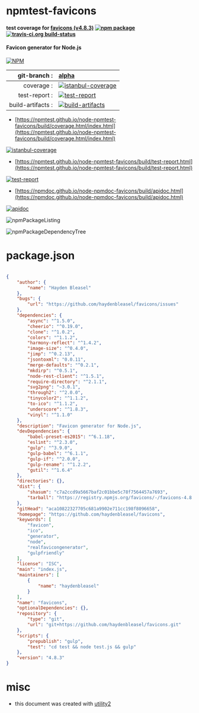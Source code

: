 # npmtest-favicons

#### test coverage for  [favicons (v4.8.3)](https://github.com/haydenbleasel/favicons)  [![npm package](https://img.shields.io/npm/v/npmtest-favicons.svg?style=flat-square)](https://www.npmjs.org/package/npmtest-favicons) [![travis-ci.org build-status](https://api.travis-ci.org/npmtest/node-npmtest-favicons.svg)](https://travis-ci.org/npmtest/node-npmtest-favicons)

#### Favicon generator for Node.js

[![NPM](https://nodei.co/npm/favicons.png?downloads=true&downloadRank=true&stars=true)](https://www.npmjs.com/package/favicons)

| git-branch : | [alpha](https://github.com/npmtest/node-npmtest-favicons/tree/alpha)|
|--:|:--|
| coverage : | [![istanbul-coverage](https://npmtest.github.io/node-npmtest-favicons/build/coverage.badge.svg)](https://npmtest.github.io/node-npmtest-favicons/build/coverage.html/index.html)|
| test-report : | [![test-report](https://npmtest.github.io/node-npmtest-favicons/build/test-report.badge.svg)](https://npmtest.github.io/node-npmtest-favicons/build/test-report.html)|
| build-artifacts : | [![build-artifacts](https://npmtest.github.io/node-npmtest-favicons/glyphicons_144_folder_open.png)](https://github.com/npmtest/node-npmtest-favicons/tree/gh-pages/build)|

- [https://npmtest.github.io/node-npmtest-favicons/build/coverage.html/index.html](https://npmtest.github.io/node-npmtest-favicons/build/coverage.html/index.html)

[![istanbul-coverage](https://npmtest.github.io/node-npmtest-favicons/build/screenCapture.buildCi.browser.%252Ftmp%252Fbuild%252Fcoverage.lib.html.png)](https://npmtest.github.io/node-npmtest-favicons/build/coverage.html/index.html)

- [https://npmtest.github.io/node-npmtest-favicons/build/test-report.html](https://npmtest.github.io/node-npmtest-favicons/build/test-report.html)

[![test-report](https://npmtest.github.io/node-npmtest-favicons/build/screenCapture.buildCi.browser.%252Ftmp%252Fbuild%252Ftest-report.html.png)](https://npmtest.github.io/node-npmtest-favicons/build/test-report.html)

- [https://npmdoc.github.io/node-npmdoc-favicons/build/apidoc.html](https://npmdoc.github.io/node-npmdoc-favicons/build/apidoc.html)

[![apidoc](https://npmdoc.github.io/node-npmdoc-favicons/build/screenCapture.buildCi.browser.%252Ftmp%252Fbuild%252Fapidoc.html.png)](https://npmdoc.github.io/node-npmdoc-favicons/build/apidoc.html)

![npmPackageListing](https://npmtest.github.io/node-npmtest-favicons/build/screenCapture.npmPackageListing.svg)

![npmPackageDependencyTree](https://npmtest.github.io/node-npmtest-favicons/build/screenCapture.npmPackageDependencyTree.svg)



# package.json

```json

{
    "author": {
        "name": "Hayden Bleasel"
    },
    "bugs": {
        "url": "https://github.com/haydenbleasel/favicons/issues"
    },
    "dependencies": {
        "async": "^1.5.0",
        "cheerio": "^0.19.0",
        "clone": "^1.0.2",
        "colors": "^1.1.2",
        "harmony-reflect": "^1.4.2",
        "image-size": "^0.4.0",
        "jimp": "^0.2.13",
        "jsontoxml": "0.0.11",
        "merge-defaults": "^0.2.1",
        "mkdirp": "^0.5.1",
        "node-rest-client": "^1.5.1",
        "require-directory": "^2.1.1",
        "svg2png": "~3.0.1",
        "through2": "^2.0.0",
        "tinycolor2": "^1.1.2",
        "to-ico": "^1.1.2",
        "underscore": "^1.8.3",
        "vinyl": "^1.1.0"
    },
    "description": "Favicon generator for Node.js",
    "devDependencies": {
        "babel-preset-es2015": "^6.1.18",
        "eslint": "^2.3.0",
        "gulp": "^3.9.0",
        "gulp-babel": "^6.1.1",
        "gulp-if": "^2.0.0",
        "gulp-rename": "^1.2.2",
        "gutil": "^1.6.4"
    },
    "directories": {},
    "dist": {
        "shasum": "c7a2ccd9a5667baf2c01bbe5c78f7564457a7693",
        "tarball": "https://registry.npmjs.org/favicons/-/favicons-4.8.3.tgz"
    },
    "gitHead": "aca10822327705c681a9902e711cc198f8096658",
    "homepage": "https://github.com/haydenbleasel/favicons",
    "keywords": [
        "favicon",
        "ico",
        "generator",
        "node",
        "realfavicongenerator",
        "gulpfriendly"
    ],
    "license": "ISC",
    "main": "index.js",
    "maintainers": [
        {
            "name": "haydenbleasel"
        }
    ],
    "name": "favicons",
    "optionalDependencies": {},
    "repository": {
        "type": "git",
        "url": "git+https://github.com/haydenbleasel/favicons.git"
    },
    "scripts": {
        "prepublish": "gulp",
        "test": "cd test && node test.js && gulp"
    },
    "version": "4.8.3"
}
```



# misc
- this document was created with [utility2](https://github.com/kaizhu256/node-utility2)
